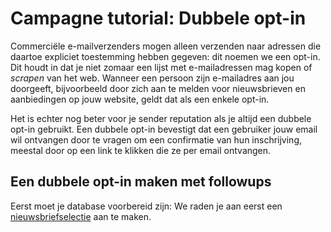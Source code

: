 # Campagne tutorial: Dubbele opt-in

Commerciële e-mailverzenders mogen alleen verzenden naar adressen die 
daartoe expliciet toestemming hebben gegeven: dit noemen we een opt-in. 
Dit houdt in dat je niet zomaar een lijst met e-mailadressen mag kopen 
of *scrapen* van het web. Wanneer een persoon zijn e-mailadres aan jou 
doorgeeft, bijvoorbeeld door zich aan te melden voor nieuwsbrieven en 
aanbiedingen op jouw website, geldt dat als een enkele opt-in.

Het is echter nog beter voor je sender reputation als je altijd een dubbele 
opt-in gebruikt. Een dubbele opt-in bevestigt dat een gebruiker jouw email 
wil ontvangen door te vragen om een confirmatie van hun inschrijving, meestal 
door op een link te klikken die ze per email ontvangen.

## Een dubbele opt-in maken met followups

Eerst moet je database voorbereid zijn: We raden je aan eerst een 
[nieuwsbriefselectie](./create-a-mailing-list) aan te maken.
